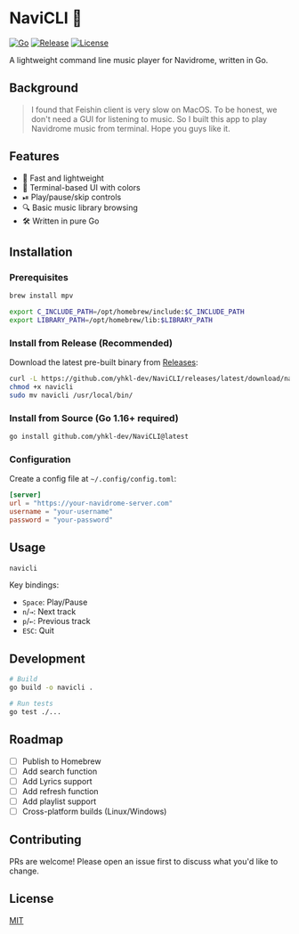 # NaviCLI 🎵
[![Go](https://img.shields.io/github/go-mod/go-version/yhkl-dev/NaviCLI)](https://golang.org/)
[![Release](https://img.shields.io/github/v/release/yhkl-dev/NaviCLI)](https://github.com/yhkl-dev/NaviCLI/releases)
[![License](https://img.shields.io/github/license/yhkl-dev/NaviCLI)](LICENSE)

A lightweight command line music player for Navidrome, written in Go.

## Background
> I found that Feishin client is very slow on MacOS.
> To be honest, we don't need a GUI for listening to music.
> So I built this app to play Navidrome music from terminal.
> Hope you guys like it.

## Features
- 🚀 Fast and lightweight
- 🎨 Terminal-based UI with colors
- ⏯ Play/pause/skip controls
- 🔍 Basic music library browsing
- 🛠 Written in pure Go

## Installation

### Prerequisites
```bash
brew install mpv

export C_INCLUDE_PATH=/opt/homebrew/include:$C_INCLUDE_PATH
export LIBRARY_PATH=/opt/homebrew/lib:$LIBRARY_PATH
```

### Install from Release (Recommended)
Download the latest pre-built binary from [Releases](https://github.com/yhkl-dev/NaviCLI/releases):

```bash
curl -L https://github.com/yhkl-dev/NaviCLI/releases/latest/download/navicli-darwin-amd64 -o navicli
chmod +x navicli
sudo mv navicli /usr/local/bin/
```

### Install from Source (Go 1.16+ required)
```bash
go install github.com/yhkl-dev/NaviCLI@latest
```

### Configuration
Create a config file at `~/.config/config.toml`:
```toml
[server]
url = "https://your-navidrome-server.com"
username = "your-username"
password = "your-password"
```

## Usage
```bash
navicli
```

Key bindings:
- `Space`: Play/Pause
- `n`/`→`: Next track
- `p`/`←`: Previous track
- `ESC`: Quit

## Development
```bash
# Build
go build -o navicli .

# Run tests
go test ./...
```

## Roadmap
- [ ] Publish to Homebrew
- [ ] Add search function
- [ ] Add Lyrics support
- [ ] Add refresh function
- [ ] Add playlist support
- [ ] Cross-platform builds (Linux/Windows)

## Contributing
PRs are welcome! Please open an issue first to discuss what you'd like to change.

## License
[MIT](LICENSE)
```
